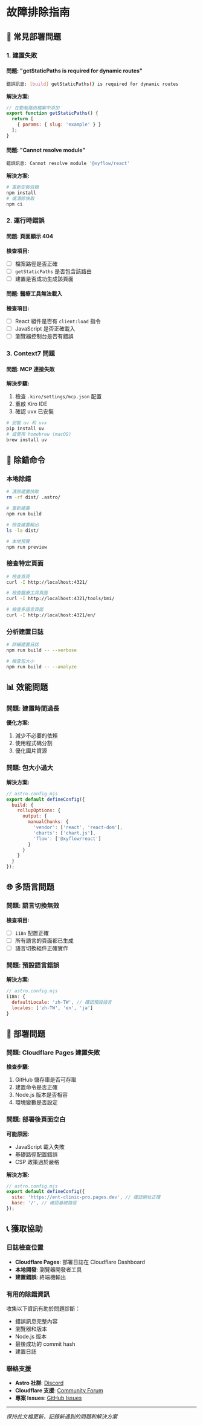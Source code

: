 # 故障排除指南

## 🚨 常見部署問題

### 1. 建置失敗

#### 問題: "getStaticPaths is required for dynamic routes"
```bash
錯誤訊息: [build] getStaticPaths() is required for dynamic routes
```

**解決方案:**
```javascript
// 在動態路由檔案中添加
export function getStaticPaths() {
  return [
    { params: { slug: 'example' } }
  ];
}
```

#### 問題: "Cannot resolve module"
```bash
錯誤訊息: Cannot resolve module '@xyflow/react'
```

**解決方案:**
```bash
# 重新安裝依賴
npm install
# 或清除快取
npm ci
```

### 2. 運行時錯誤

#### 問題: 頁面顯示 404
**檢查項目:**
- [ ] 檔案路徑是否正確
- [ ] `getStaticPaths` 是否包含該路由
- [ ] 建置是否成功生成該頁面

#### 問題: 醫療工具無法載入
**檢查項目:**
- [ ] React 組件是否有 `client:load` 指令
- [ ] JavaScript 是否正確載入
- [ ] 瀏覽器控制台是否有錯誤

### 3. Context7 問題

#### 問題: MCP 連接失敗
**解決步驟:**
1. 檢查 `.kiro/settings/mcp.json` 配置
2. 重啟 Kiro IDE
3. 確認 uvx 已安裝

```bash
# 安裝 uv 和 uvx
pip install uv
# 或使用 homebrew (macOS)
brew install uv
```

## 🔧 除錯命令

### 本地除錯
```bash
# 清除建置快取
rm -rf dist/ .astro/

# 重新建置
npm run build

# 檢查建置輸出
ls -la dist/

# 本地預覽
npm run preview
```

### 檢查特定頁面
```bash
# 檢查首頁
curl -I http://localhost:4321/

# 檢查醫療工具頁面
curl -I http://localhost:4321/tools/bmi/

# 檢查多語言頁面
curl -I http://localhost:4321/en/
```

### 分析建置日誌
```bash
# 詳細建置日誌
npm run build -- --verbose

# 檢查包大小
npm run build -- --analyze
```

## 📊 效能問題

### 問題: 建置時間過長
**優化方案:**
1. 減少不必要的依賴
2. 使用程式碼分割
3. 優化圖片資源

### 問題: 包大小過大
**解決方案:**
```javascript
// astro.config.mjs
export default defineConfig({
  build: {
    rollupOptions: {
      output: {
        manualChunks: {
          'vendor': ['react', 'react-dom'],
          'charts': ['chart.js'],
          'flow': ['@xyflow/react']
        }
      }
    }
  }
});
```

## 🌐 多語言問題

### 問題: 語言切換無效
**檢查項目:**
- [ ] `i18n` 配置正確
- [ ] 所有語言的頁面都已生成
- [ ] 語言切換組件正確實作

### 問題: 預設語言錯誤
**解決方案:**
```javascript
// astro.config.mjs
i18n: {
  defaultLocale: 'zh-TW', // 確認預設語言
  locales: ['zh-TW', 'en', 'ja']
}
```

## 🔄 部署問題

### 問題: Cloudflare Pages 建置失敗
**檢查步驟:**
1. GitHub 儲存庫是否可存取
2. 建置命令是否正確
3. Node.js 版本是否相容
4. 環境變數是否設定

### 問題: 部署後頁面空白
**可能原因:**
- JavaScript 載入失敗
- 基礎路徑配置錯誤
- CSP 政策過於嚴格

**解決方案:**
```javascript
// astro.config.mjs
export default defineConfig({
  site: 'https://ent-clinic-pro.pages.dev', // 確認網址正確
  base: '/', // 確認基礎路徑
});
```

## 📞 獲取協助

### 日誌檢查位置
- **Cloudflare Pages**: 部署日誌在 Cloudflare Dashboard
- **本地開發**: 瀏覽器開發者工具
- **建置錯誤**: 終端機輸出

### 有用的除錯資訊
收集以下資訊有助於問題診斷：
- 錯誤訊息完整內容
- 瀏覽器和版本
- Node.js 版本
- 最後成功的 commit hash
- 建置日誌

### 聯絡支援
- **Astro 社群**: [Discord](https://astro.build/chat)
- **Cloudflare 支援**: [Community Forum](https://community.cloudflare.com/)
- **專案 Issues**: [GitHub Issues](https://github.com/lemonicefate/ent-clinic-pro/issues)

---

*保持此文檔更新，記錄新遇到的問題和解決方案*